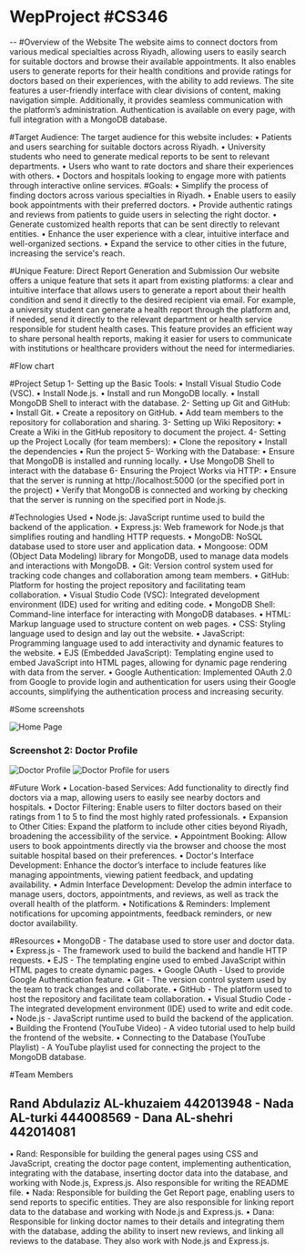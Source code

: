 # WepProject #CS346
--
#Overview of the Website
The website aims to connect doctors from various medical specialties across Riyadh, allowing users to easily search for suitable doctors and browse their available appointments. It also enables users to generate reports for their health conditions and provide ratings for doctors based on their experiences, with the ability to add reviews. The site features a user-friendly interface with clear divisions of content, making navigation simple. Additionally, it provides seamless communication with the platform’s administration. Authentication is available on every page, with full integration with a MongoDB database.

#Target Audience:
The target audience for this website includes:
•	Patients and users searching for suitable doctors across Riyadh.
•	University students who need to generate medical reports to be sent to relevant departments.
•	Users who want to rate doctors and share their experiences with others.
•	Doctors and hospitals looking to engage more with patients through interactive online services.
#Goals:
•	Simplify the process of finding doctors across various specialties in Riyadh.
•	Enable users to easily book appointments with their preferred doctors.
•	Provide authentic ratings and reviews from patients to guide users in selecting the right doctor.
•	Generate customized health reports that can be sent directly to relevant entities.
•	Enhance the user experience with a clear, intuitive interface and well-organized sections.
•	Expand the service to other cities in the future, increasing the service's reach.

#Unique Feature: Direct Report Generation and Submission
Our website offers a unique feature that sets it apart from existing platforms: a clear and intuitive interface that allows users to generate a report about their health condition and send it directly to the desired recipient via email.
For example, a university student can generate a health report through the platform and, if needed, send it directly to the relevant department or health service responsible for student health cases. This feature provides an efficient way to share personal health reports, making it easier for users to communicate with institutions or healthcare providers without the need for intermediaries.

#Flow chart

#Project Setup
1-	Setting up the Basic Tools:
•  Install Visual Studio Code (VSC).
•  Install Node.js.
•  Install and run MongoDB locally.
•  Install MongoDB Shell to interact with the database.
2-	Setting up Git and GitHub:
•  Install Git.
•  Create a repository on GitHub.
•  Add team members to the repository for collaboration and sharing.
3-	Setting up Wiki Repository:
•	Create a Wiki in the GitHub repository to document the project.
4-	Setting up the Project Locally (for team members):
•	Clone the repository 
•	Install the dependencies
•	Run the project 
5-	Working with the Database:
•  Ensure that MongoDB is installed and running locally.
•  Use MongoDB Shell to interact with the database
6-	Ensuring the Project Works via HTTP:
•	Ensure that the server is running at http://localhost:5000 (or the specified port in the project)
•	Verify that MongoDB is connected and working by checking that the server is running on the specified port in Node.js.

#Technologies Used
•	Node.js: JavaScript runtime used to build the backend of the application.
•	Express.js: Web framework for Node.js that simplifies routing and handling HTTP requests.
•	MongoDB: NoSQL database used to store user and application data.
•	Mongoose: ODM (Object Data Modeling) library for MongoDB, used to manage data models and interactions with MongoDB.
•	Git: Version control system used for tracking code changes and collaboration among team members.
•	GitHub: Platform for hosting the project repository and facilitating team collaboration.
•	Visual Studio Code (VSC): Integrated development environment (IDE) used for writing and editing code.
•	MongoDB Shell: Command-line interface for interacting with MongoDB databases.
•	HTML: Markup language used to structure content on web pages.
•	CSS: Styling language used to design and lay out the website.
•	JavaScript: Programming language used to add interactivity and dynamic features to the website.
•	EJS (Embedded JavaScript): Templating engine used to embed JavaScript into HTML pages, allowing for dynamic page rendering with data from the server.
•	Google Authentication: Implemented OAuth 2.0 from Google to provide login and authentication for users using their Google accounts, simplifying the authentication process and increasing security.

#Some screenshots

![Home Page](../img/home_page.png)

### Screenshot 2: Doctor Profile
![Doctor Profile](../img/doctor_page(Gust).png)
![Doctor Profile for users](../img/doctor_page(Users).png)


#Future Work
•	Location-based Services: Add functionality to directly find doctors via a map, allowing users to easily see nearby doctors and hospitals.
•	Doctor Filtering: Enable users to filter doctors based on their ratings from 1 to 5 to find the most highly rated professionals.
•	Expansion to Other Cities: Expand the platform to include other cities beyond Riyadh, broadening the accessibility of the service.
•	Appointment Booking: Allow users to book appointments directly via the browser and choose the most suitable hospital based on their preferences.
•	Doctor's Interface Development: Enhance the doctor’s interface to include features like managing appointments, viewing patient feedback, and updating availability.
•	Admin Interface Development: Develop the admin interface to manage users, doctors, appointments, and reviews, as well as track the overall health of the platform.
•	Notifications & Reminders: Implement notifications for upcoming appointments, feedback reminders, or new doctor availability.



#Resources
•	MongoDB - The database used to store user and doctor data.
•	Express.js - The framework used to build the backend and handle HTTP requests.
•	EJS - The templating engine used to embed JavaScript within HTML pages to create dynamic pages.
•	Google OAuth - Used to provide Google Authentication feature.
•	Git - The version control system used by the team to track changes and collaborate.
•	GitHub - The platform used to host the repository and facilitate team collaboration.
•	Visual Studio Code - The integrated development environment (IDE) used to write and edit code.
•	Node.js - JavaScript runtime used to build the backend of the application.
•	Building the Frontend (YouTube Video) - A video tutorial used to help build the frontend of the website.
•	  Connecting to the Database (YouTube Playlist) - A YouTube playlist used for connecting the project to the MongoDB database.

#Team Members

Rand Abdulaziz AL-khuzaiem 442013948 -
Nada  AL-turki 444008569 -
Dana AL-shehri 442014081 
--
•	Rand: Responsible for building the general pages using CSS and JavaScript, creating the doctor page content, implementing authentication, integrating with the database, inserting doctor data into the database, and working with Node.js, Express.js. Also responsible for writing the README file.
•	Nada: Responsible for building the Get Report page, enabling users to send reports to specific entities. They are also responsible for linking report data to the database and working with Node.js and Express.js.
•	Dana: Responsible for linking doctor names to their details and integrating them with the database, adding the ability to insert new reviews, and linking all reviews to the database. They also work with Node.js and Express.js.




